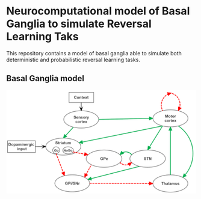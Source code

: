 # Neurocomputational model of Basal Ganglia to simulate Reversal Learning Taks

This repository contains a model of basal ganglia able to simulate both deterministic and probabilistic reversal learning tasks.



## Basal Ganglia model
<p align="center">
  <img src="BG_MODEL.png" alt="fig"/>
</p>
